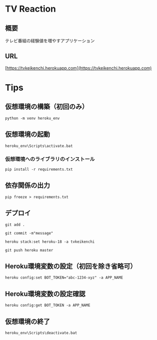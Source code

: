 # TV Reaction

## 概要

テレビ番組の経験値を増やすアプリケーション

## URL

[https://tvkeikenchi.herokuapp.com](https://tvkeikenchi.herokuapp.com)

# Tips

## 仮想環境の構築（初回のみ）

`python -m venv heroku_env`

## 仮想環境の起動

`heroku_env\Scripts\activate.bat`

### 仮想環境へのライブラリのインストール

`pip install -r requirements.txt`

## 依存関係の出力

`pip freeze > requirements.txt`

## デプロイ
`git add .`

`git commit -m"message"`

`heroku stack:set heroku-18 -a tvkeikenchi`

`git push heroku master`

## Heroku環境変数の設定（初回を除き省略可）

`heroku config:set BOT_TOKEN="abc-1234-xyz" -a APP_NAME`

## Heroku環境変数の設定確認

`heroku config:get BOT_TOKEN -a APP_NAME`

## 仮想環境の終了

`heroku_env\Scripts\deactivate.bat`